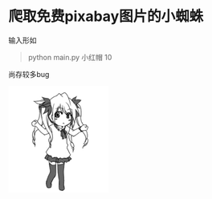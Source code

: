 # 爬取免费pixabay图片的小蜘蛛

输入形如

> python main.py  小红帽  10

尚存较多bug



![172356420975864](img/172356420975864.gif)

